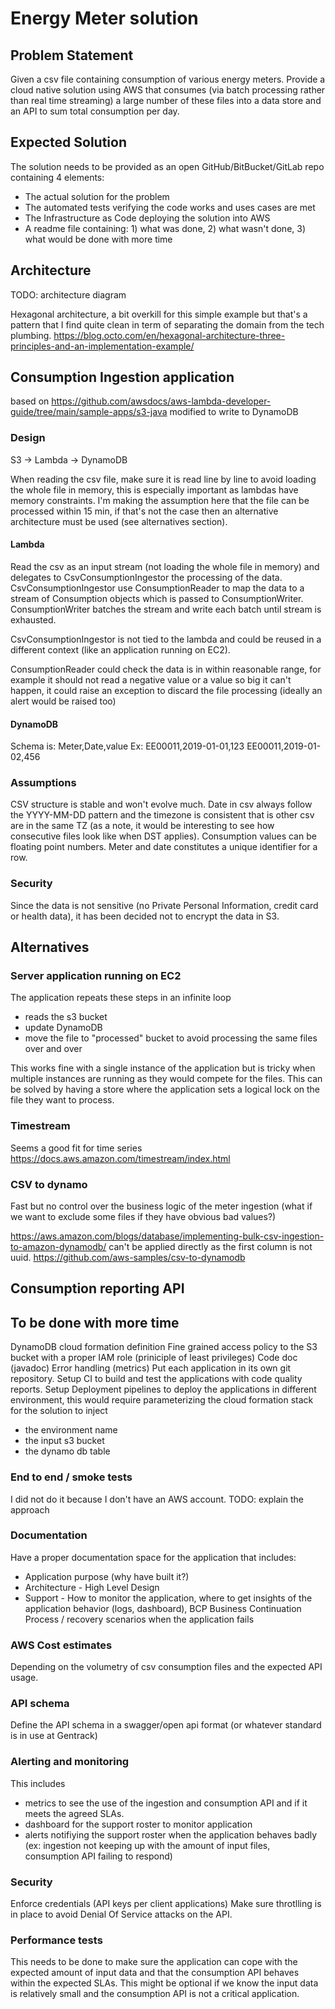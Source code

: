 # Energy Meter solution

## Problem Statement

Given a csv file containing consumption of various energy meters.
Provide a cloud native solution using AWS that consumes (via batch processing rather than real time streaming) a large number of these files into a data store and an API to sum total consumption per day.

## Expected Solution

The solution needs to be provided as an open GitHub/BitBucket/GitLab repo containing 4 elements:

* The actual solution for the problem
* The automated tests verifying the code works and uses cases are met
* The Infrastructure as Code deploying the solution into AWS
* A readme file containing: 1) what was done, 2) what wasn't done, 3) what would be done with more time

## Architecture

TODO: architecture diagram

Hexagonal architecture, a bit overkill for this simple example but that's a pattern that I find quite clean in term of separating the domain from the tech plumbing.
https://blog.octo.com/en/hexagonal-architecture-three-principles-and-an-implementation-example/

## Consumption Ingestion application

based on https://github.com/awsdocs/aws-lambda-developer-guide/tree/main/sample-apps/s3-java modified to write to DynamoDB

### Design

S3 -> Lambda -> DynamoDB

When reading the csv file, make sure it is read line by line to avoid loading the whole file in memory, this is especially important as lambdas have memory constraints.
I'm making the assumption here that the file can be processed within 15 min, if that's not the case then an alternative architecture must be used (see alternatives section).

#### Lambda

Read the csv as an input stream (not loading the whole file in memory) and delegates to CsvConsumptionIngestor the processing of the data.
CsvConsumptionIngestor use ConsumptionReader to map the data to a stream of Consumption objects which is passed to ConsumptionWriter.
ConsumptionWriter batches the stream and write each batch until stream is exhausted.

CsvConsumptionIngestor is not tied to the lambda and could be reused in a different context (like an application running on EC2).

ConsumptionReader could check the data is in within reasonable range, for example it should not read a negative value or a value so big it can't happen, it could raise an exception to discard the file processing (ideally an alert would be raised too)


#### DynamoDB

Schema is: Meter,Date,value
Ex:
EE00011,2019-01-01,123
EE00011,2019-01-02,456


### Assumptions

CSV structure is stable and won't evolve much. 
Date in csv always follow the YYYY-MM-DD pattern and the timezone is consistent that is other csv are in the same TZ (as a note, it would be interesting to see how consecutive files look like when DST applies).
Consumption values can be floating point numbers. 
Meter and date constitutes a unique identifier for a row.

### Security

Since the data is not sensitive (no Private Personal Information, credit card or health data), it has been decided not to encrypt the data in S3.

## Alternatives

### Server application running on EC2

The application repeats these steps in an infinite loop
- reads the s3 bucket 
- update DynamoDB
- move the file to "processed" bucket to avoid processing the same files over and over

This works fine with a single instance of the application but is tricky when multiple instances are running as they would compete for the files.
This can be solved by having a store where the application sets a logical lock on the file they want to process.

### Timestream

Seems a good fit for time series https://docs.aws.amazon.com/timestream/index.html 
 
### CSV to dynamo 

Fast but no control over the business logic of the meter ingestion (what if we want to exclude some files if they have obvious bad values?)

https://aws.amazon.com/blogs/database/implementing-bulk-csv-ingestion-to-amazon-dynamodb/ can't be applied directly as the first column is not uuid.
https://github.com/aws-samples/csv-to-dynamodb 

## Consumption reporting API


## To be done with more time

DynamoDB cloud formation definition
Fine grained access policy to the S3 bucket with a proper IAM role (priniciple of least privileges)
Code doc (javadoc)
Error handling (metrics)
Put each application in its own git repository.
Setup CI to build and test the applications with code quality reports.
Setup Deployment pipelines to deploy the applications in different environment, this would require parameterizing the cloud formation stack for the solution to inject
- the environment name
- the input s3 bucket
- the dynamo db table

### End to end / smoke tests

I did not do it because I don't have an AWS account.
TODO: explain the approach 

### Documentation

Have a proper documentation space for the application that includes:
* Application purpose (why have built it?)
* Architecture - High Level Design 
* Support - How to monitor the application, where to get insights of the application behavior (logs, dashboard), BCP Business Continuation Process / recovery scenarios when the application fails


### AWS Cost estimates 

Depending on the volumetry of csv consumption files and the expected API usage.

### API schema 

Define the API schema in a swagger/open api format (or whatever standard is in use at Gentrack)

### Alerting and monitoring

This includes
- metrics to see the use of the ingestion and consumption API and if it meets the agreed SLAs.
- dashboard for the support roster to monitor application 
- alerts notifiying the support roster when the application behaves badly (ex: ingestion not keeping up with the amount of input files, consumption API failing to respond)

### Security

Enforce credentials (API keys per client applications) 
Make sure throtlling is in place to avoid Denial Of Service attacks on the API.

### Performance tests

This needs to be done to make sure the application can cope with the expected amount of input data and that the consumption API behaves within the expected SLAs.
This might be optional if we know the input data is relatively small and the consumption API is not a critical application.